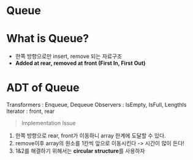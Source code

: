 Queue
========
# What is Queue?
- 한쪽 방향으로만 insert, remove 되는 자료구조
- **Added at rear, removed at front (First In, First Out)**

# ADT of Queue
Transformers : Enqueue, Dequeue
Observers : IsEmpty, IsFull, LengthIs
Iterator : front, rear

> Implementation Issue 
  1. 한쪽 방향으로 rear, front가 이동하니 array 한계에 도달할 수 있다. 
  2. remove이후 array의 원소를 1칸씩 앞으로 이동시킨다 -> 시간이 많이 든다!
  3. 1&2를 해결하기 위해서는 **circular structure**를 사용하자

